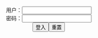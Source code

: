<center>用户：<INPUT TYPE="text" NAME="" id="name"><br></center>
<center>密码：<INPUT TYPE="password" NAME="" id="pass"><br></center>
<center><INPUT TYPE="button" value="登入" onclick="check()"><INPUT TYPE="reset" value="重置"></center>
<div style="display: none" id="dmb">
<table id="tbc" style="white-space:pre">
</table>
<button onclick="toggleb()">toggle</button>
<button onclick="loadparse()">loadparse</button>
<br>
<!-- 🌸<br>🍅-　-🍑<hr>🍀 --><textarea rows="30" cols="100" style="display: none" id="tar">

Rongrongzi 小容仔咕咕咕w : 玛修侍者 - エロコスプレ
https://ja.hentai-cosplays.com/image/rongrongzi-w---2/

https://static5.hentai-cosplays.com/upload/20210729/233/238301/p=700/1.jpg
https://static5.hentai-cosplays.com/upload/20210729/233/238301/p=700/34.jpg

2021/8/29下午9:27:36

Potato Godzilla - Mashu Dancer - エロコスプレ
https://ja.hentai-cosplays.com/image/potato-godzilla-mashu-dancer/

https://static4.hentai-cosplays.com/upload/20210529/226/230842/p=700/2.jpg
https://static4.hentai-cosplays.com/upload/20210529/226/230842/p=700/4.jpg
https://static4.hentai-cosplays.com/upload/20210529/226/230842/p=700/6.jpg
https://static4.hentai-cosplays.com/upload/20210529/226/230842/p=700/9.jpg
https://static4.hentai-cosplays.com/upload/20210529/226/230842/p=700/12.jpg
https://static4.hentai-cosplays.com/upload/20210529/226/230842/p=700/16.jpg

2021/8/29下午9:20:25

https://ei.phncdn.com/pics/sites/000/013/451/cover1592951649/(m=eRSaaGqaq)(mh=jBF_4wJsbzlY6x3I)1323x270.jpg

Misswarmj - Mashu Dancer - エロコスプレ
https://ja.hentai-cosplays.com/image/misswarmj-mashu-dancer/

https://static5.hentai-cosplays.com/upload/20210829/237/242413/p=700/3.jpg
https://static5.hentai-cosplays.com/upload/20210829/237/242413/p=700/4.jpg
https://static5.hentai-cosplays.com/upload/20210829/237/242413/p=700/5.jpg
https://static5.hentai-cosplays.com/upload/20210829/237/242413/p=700/8.jpg
https://static5.hentai-cosplays.com/upload/20210829/237/242413/p=700/45.jpg
https://static5.hentai-cosplays.com/upload/20210829/237/242413/p=700/46.jpg

2021/8/29下午9:14:06

Misswarmj - Tanya - エロコスプレ
https://ja.hentai-cosplays.com/image/misswarmj-tanya/

https://static5.hentai-cosplays.com/upload/20210827/237/242248/p=700/1.jpg
https://static5.hentai-cosplays.com/upload/20210827/237/242248/p=700/13.jpg

2021/8/27下午9:16:22

MissWarmJ - Bat 2B - エロコスプレ
https://ja.hentai-cosplays.com/image/misswarmj-bat-2b/

https://static2.hentai-cosplays.com/upload/20200906/174/178088/p=700/1.jpg
https://static2.hentai-cosplays.com/upload/20200906/174/178088/p=700/9.jpg
https://static2.hentai-cosplays.com/upload/20200906/174/178088/p=700/11.jpg
https://static2.hentai-cosplays.com/upload/20200906/174/178088/p=700/13.jpg
https://static2.hentai-cosplays.com/upload/20200906/174/178088/p=700/21.jpg
https://static2.hentai-cosplays.com/upload/20200906/174/178088/p=700/24.jpg
https://static2.hentai-cosplays.com/upload/20200906/174/178088/p=700/27.jpg

2021/8/27下午9:18:02

Hidori and MissWarmJ Duo Scathach and Mashu - エロコスプレ
https://ja.hentai-cosplays.com/image/hidori-and-misswarmj-duo-scathach-and-mashu/

https://static2.hentai-cosplays.com/upload/20200810/172/175188/p=700/4.jpg
https://static2.hentai-cosplays.com/upload/20200810/172/175188/p=700/8.jpg
https://static2.hentai-cosplays.com/upload/20200810/172/175188/p=700/10.jpg

2021/8/27下午9:18:54

[HaneAme] Azur Lane Collection - エロコスプレ
https://ja.hentai-cosplays.com/image/haneame-azur-lane-collection/

https://static4.hentai-cosplays.com/upload/20210701/228/232987/p=700/1.jpg

2021/8/29下午9:16:05

[KuukoW] Kuuko Teaches Swimming - エロコスプレ
https://ja.hentai-cosplays.com/image/kuukow-kuuko-teaches-swimming/

https://static4.hentai-cosplays.com/upload/20210417/222/226727/p=700/1.jpg
https://static4.hentai-cosplays.com/upload/20210417/222/226727/p=700/6.jpg
https://static4.hentai-cosplays.com/upload/20210417/222/226727/p=700/7.jpg
https://static4.hentai-cosplays.com/upload/20210417/222/226727/p=700/8.jpg

2021/8/27下午1:24:23

JAV KURO GAL - PornZog Free Porn Clips
https://pornzog.com/video/13189714/jav-kuro-gal/

https://tn1.pornzog.com/media/videos/tmb/013/189/714/1.jpg

OMG 55 INCH ASS OF ANAL
https://www.pornhub.com/view_video.php?viewkey=ph5e46557f2fb75

Nikki N@ilz ebony bbw ssbbw takes it up the ass
https://www.pornhub.com/view_video.php?viewkey=ph5cc8f0b56b96e

Masked bbw ssbbw huge ass
https://www.pornhub.com/view_video.php?viewkey=ph5cc91afe382a2

BANGBROS - Isiah Maxwell Gets a Slice of Victoria Cakes in the 305 - Pornhub.com
https://www.pornhub.com/view_video.php?viewkey=ph5ff371135aebb

BANGBROS - Isiah Maxwell Gets a Slice of Victoria Cakes in the 305 - Pornhub.com

2021/8/25下午3:10:06

Blonde Oiled up Babe Rides her Man's Hard Schlonger - Pornhub.com
https://www.pornhub.com/view_video.php?viewkey=ph58fe374aee4b9

Blonde Oiled up Babe Rides her Man's Hard Schlonger - Pornhub.com

2021/8/25下午3:28:50

Sam Page - Pornhub.com
https://www.pornhub.com/view_video.php?viewkey=ph5a46b4c335821

Sam Page - Pornhub.com

2021/8/25下午2:43:58

Wet Swirl BBC Rimming & Milking - Pornhub.com
https://www.pornhub.com/view_video.php?viewkey=ph60bf80de2cda0

Wet Swirl BBC Rimming & Milking - Pornhub.com

2021/8/25下午2:41:01

Oily Asses - Pornhub.com
https://www.pornhub.com/view_video.php?viewkey=ph5ec664feed8b7

Oily Asses - Pornhub.com

2021/8/26下午3:30:53

Hatsuka Kobayashi Lingerie Hard Sex on Cam - more at 69avs com - Pornhub.com
https://www.pornhub.com/view_video.php?viewkey=ph5fd42f0018e98

Hatsuka Kobayashi Lingerie Hard Sex on Cam - more at 69avs com - Pornhub.com

2021/8/25下午4:38:44

U Wanna Worship Layla Red Ass
https://www.pornhub.com/view_video.php?viewkey=ph5fcf261f09458

https://ei.phncdn.com/videos/202012/08/377848731/original/(m=eaAaGwObaaaa)(mh=SifA2Zpol1fLsu6C)5.jpg

<font size="1" style="color:#DCDCDC">2022-04-03</font>

Sara Jay and Austin Taylor - Pornhub.com
https://www.pornhub.com/view_video.php?viewkey=ph5a1c9b463b28e

Sara Jay and Austin Taylor - Pornhub.com

2021/8/26下午4:20:39

Interracial Backdoor Crimes - Scene 1 - Pornhub.com
https://www.pornhub.com/view_video.php?viewkey=223601726

Interracial Backdoor Crimes - Scene 1 - Pornhub.com

2021/8/26下午4:30:48

Interracial Instigator - Scene 3 - Pornhub.com
https://www.pornhub.com/view_video.php?viewkey=1809779465

Interracial Instigator - Scene 3 - Pornhub.com

2021/8/26下午4:42:54

Interracial Cougars - Scene 1 - Pornhub.com
https://www.pornhub.com/view_video.php?viewkey=382513714

Interracial Cougars - Scene 1 - Pornhub.com

2021/8/26下午4:27:11

As Nasty as she wants to be 2 - Scene 2 - Pornhub.com
https://www.pornhub.com/view_video.php?viewkey=1384004311

As Nasty as she wants to be 2 - Scene 2 - Pornhub.com

2021/8/26下午4:46:24

MILF Magnet 5 - Alexis Golden - Pornhub.com
https://www.pornhub.com/view_video.php?viewkey=592824187

MILF Magnet 5 - Alexis Golden - Pornhub.com

2021/8/26下午4:32:43

Breast Fed - Scene 2 - Pornhub.com
https://www.pornhub.com/view_video.php?viewkey=758130307

Breast Fed - Scene 2 - Pornhub.com

2021/8/26下午4:22:49

Hos Wit Attitude - Scene 1 - Pornhub.com
https://www.pornhub.com/view_video.php?viewkey=268695603

Hos Wit Attitude - Scene 1 - Pornhub.com

2021/8/26下午4:03:32

Round Ebony Ass 8 - Scene 1 - Pornhub.com
https://www.pornhub.com/view_video.php?viewkey=666774145

Round Ebony Ass 8 - Scene 1 - Pornhub.com

2021/8/26下午4:14:41

Big Titty Blonde Gets Fucked Hard by Huge Black Dick - Pornhub.com
https://www.pornhub.com/view_video.php?viewkey=ph5f72a90628c8c

Big Titty Blonde Gets Fucked Hard by Huge Black Dick - Pornhub.com

2021/8/26下午4:38:59

Black Mamba 2 - Scene 1 - Pornhub.com
https://www.pornhub.com/view_video.php?viewkey=810680690

Black Mamba 2 - Scene 1 - Pornhub.com

2021/8/26下午4:53:31

Bubble Bursting Butts 3 - Scene 3 - Pornhub.com
https://www.pornhub.com/view_video.php?viewkey=1676896484

Bubble Bursting Butts 3 - Scene 3 - Pornhub.com

2021/8/26下午4:41:21

Backside Bounce 1 - Scene 3 - Pornhub.com
https://www.pornhub.com/view_video.php?viewkey=413610340

Backside Bounce 1 - Scene 3 - Pornhub.com

2021/8/26下午4:37:06

</textarea><!-- 🍀<br>🍑-　-🍅<hr>🌸 -->
</div>

<script src="https://cdn.jsdelivr.net/npm/jquery@3.5.1/dist/jquery.min.js"></script>

<link rel="stylesheet" href="https://cdn.jsdelivr.net/gh/fancyapps/fancybox@3.5.7/dist/jquery.fancybox.min.css" />
<script src="https://cdn.jsdelivr.net/gh/fancyapps/fancybox@3.5.7/dist/jquery.fancybox.min.js"></script>

<script type="text/javascript">

var __urlRegex = /(\b(https?|ftp|file):\/\/[-A-Z0-9+&@#\/%?=~_|!:,.;]*[-A-Z0-9+&@#\/%=~_|])/ig;
var __imgRegex = /\.(?:jpe?g|gif|png)$/i;

loadparse();

function parseURL($string){

    var exp = __urlRegex;
    return $string.replace(exp,function(match){
            __imgRegex.lastIndex=0;
            if(__imgRegex.test(match)){
                return '<a data-fancybox="gallery" href="' + match.replace("/p=700", "")
                 + '"><img src="' + match.replace("/p=700", "/p=160x200")+'" width="64"></a>';
            }
            else{
                return '<a href="' + match + '" target="_blank">' + match + '</a>';
            }
        }
    );
}

function loadparse() {
  tbc.innerHTML = parseURL(tar.value);
}

function check(){
  var name=document.getElementById("name").value;
  var pass=document.getElementById("pass").value;
  if(name==!/[^\s]/.test(new Date().getTime()) && pass==String.fromCharCode(window.atob("MTIx"))){
    document.getElementById("dmb").style.display=""
  }else{
  }
}

function toggleb() {
  var x = document.getElementById("tar");
  if (x.style.display === "none") {
    x.style.display = "";
  } else {
    x.style.display = "none";
  }
}

</script>
